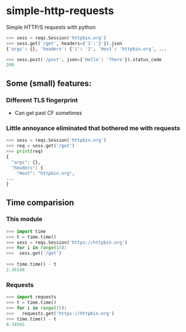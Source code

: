 # simple-http-requests
Simple HTTP/S requests with python

```python
>>> sess = reqs.Session('httpbin.org')
>>> sess.get('/get', headers={'1':'2'}).json
{'args': {}, 'headers': {'1': '2', 'Host': 'httpbin.org', ...

>>> sess.post('/post', json={'Hello': 'There'}).status_code
200
```
## Some (small) features:

### Different TLS fingerprint
* Can get past CF sometimes

### Little annoyance eliminated that bothered me with requests
```python
>>> sess = reqs.Session('httpbin.org')
>>> req = sess.get('/get')
>>> print(req)
{
  "args": {},
  "headers": {
    "Host": "httpbin.org",
...
}
```
## Time comparision
### This module
```python
>>> import time
>>> t = time.time()
>>> sess = reqs.Session('https://httpbin.org')
>>> for i in range(15):
>>>  sess.get('/get')
  
>>> time.time() - t
2.36148
```
### Requests
```python
>>> import requests
>>> t = time.time()
>>> for i in range(15):
>>>   requests.get('https://httpbin.org')
>>> time.time() - t
8.34565
